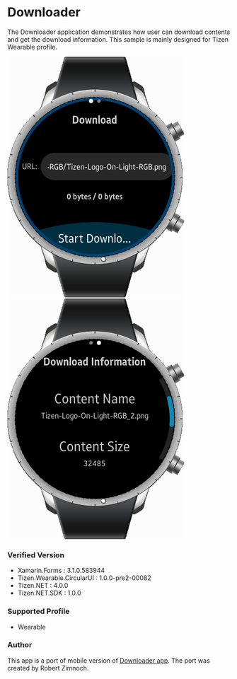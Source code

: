 # Downloader
The Downloader application demonstrates how user can download contents and get the download information.
This sample is mainly designed for Tizen Wearable profile.

![DownloadMainPage](./Screenshots/Downloader1.png)
![DownloadInfoPage](./Screenshots/Downloader2.png)


### Verified Version
* Xamarin.Forms : 3.1.0.583944
* Tizen.Wearable.CircularUI : 1.0.0-pre2-00082
* Tizen.NET : 4.0.0
* Tizen.NET.SDK : 1.0.0


### Supported Profile
* Wearable

### Author
This app is a port of mobile version of [Downloader app](/../../tree/master/Mobile/Downloader). The port was created by Robert Zimnoch.
